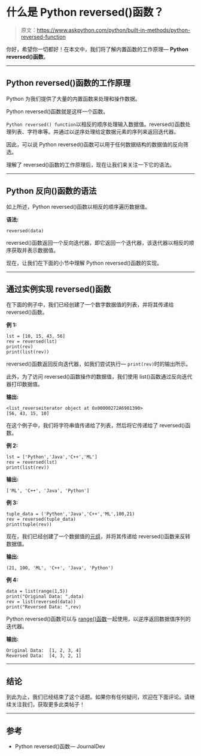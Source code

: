 # 什么是 Python reversed()函数？

> 原文：<https://www.askpython.com/python/built-in-methods/python-reversed-function>

你好，希望你一切都好！在本文中，我们将了解内置函数的工作原理— **Python reversed()函数**。

* * *

## Python reversed()函数的工作原理

Python 为我们提供了大量的内置函数来处理和操作数据。

Python reversed()函数就是这样一个函数。

`Python reversed() function`以相反的顺序处理输入数据值。reversed()函数处理列表、字符串等。并通过以逆序处理给定数据元素的序列来返回迭代器。

因此，可以说 Python reversed()函数可以用于任何数据结构的数据值的反向筛选。

理解了 reversed()函数的工作原理后，现在让我们来关注一下它的语法。

* * *

## Python 反向()函数的语法

如上所述，Python reversed()函数以相反的顺序遍历数据值。

**语法:**

```
reversed(data)

```

reversed()函数返回一个反向迭代器，即它返回一个迭代器，该迭代器以相反的顺序获取并表示数据值。

现在，让我们在下面的小节中理解 Python reversed()函数的实现。

* * *

## 通过实例实现 reversed()函数

在下面的例子中，我们已经创建了一个数字数据值的列表，并将其传递给 reversed()函数。

**例 1:**

```
lst = [10, 15, 43, 56]
rev = reversed(lst)
print(rev)
print(list(rev))

```

reversed()函数返回反向迭代器，如我们尝试执行— `print(rev)`时的输出所示。

此外，为了访问 reversed()函数操作的数据值，我们使用 list()函数通过反向迭代器打印数据值。

**输出:**

```
<list_reverseiterator object at 0x00000272A6901390>
[56, 43, 15, 10]

```

在这个例子中，我们将字符串值传递给了列表，然后将它传递给了 reversed()函数。

**例 2:**

```
lst = ['Python','Java','C++','ML']
rev = reversed(lst)
print(list(rev))

```

**输出:**

```
['ML', 'C++', 'Java', 'Python']

```

**例 3:**

```
tuple_data = ('Python','Java','C++','ML',100,21)
rev = reversed(tuple_data)
print(tuple(rev))

```

现在，我们已经创建了一个数据值的[元组](https://www.askpython.com/python/tuple/python-tuple)，并将其传递给 reversed()函数来反转数据值。

**输出:**

```
(21, 100, 'ML', 'C++', 'Java', 'Python')

```

**例 4:**

```
data = list(range(1,5))
print("Original Data: ",data)
rev = list(reversed(data))
print("Reversed Data: ",rev)

```

Python reversed()函数可以与 [range()函数](https://www.askpython.com/python/built-in-methods/python-range-method)一起使用，以逆序返回数据值序列的迭代器。

**输出:**

```
Original Data:  [1, 2, 3, 4]
Reversed Data:  [4, 3, 2, 1]

```

* * *

## 结论

到此为止，我们已经结束了这个话题。如果你有任何疑问，欢迎在下面评论。请继续关注我们，获取更多此类帖子！

* * *

## 参考

*   Python reversed()函数— JournalDev